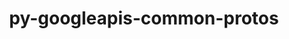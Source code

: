 ---
title: "py-googleapis-common-protos"
layout: cache
categories: [package, develop-2024-11-17]
meta: {"versions": ["1.63.0"], "compilers": ["gcc@=13.2.0"], "oss": ["ubuntu24.04"], "platforms": ["linux"], "targets": ["aarch64", "x86_64_v3"], "stacks": ["ml-linux-aarch64-cpu", "ml-linux-aarch64-cuda", "ml-linux-x86_64-cpu", "ml-linux-x86_64-cuda", "ml-linux-x86_64-rocm", "root"], "num_specs": 4, "num_specs_by_stack": {"ml-linux-aarch64-cpu": 2, "root": 4, "ml-linux-aarch64-cuda": 2, "ml-linux-x86_64-cuda": 2, "ml-linux-x86_64-rocm": 2, "ml-linux-x86_64-cpu": 2}}
spec_details: [{"hash": "nyaxjwazgfkqja6da2ujsry34e27hwlj", "compiler": "gcc@=13.2.0", "versions": ["1.63.0"], "os": "ubuntu24.04", "platform": "linux", "target": "aarch64", "variants": ["build_system=python_pip", "~grpc"], "stacks": ["ml-linux-aarch64-cpu", "root", "ml-linux-aarch64-cuda"], "size": "-", "tarball": "https://binaries.spack.io/develop-2024-11-17/build_cache/linux-ubuntu24.04-aarch64/gcc-13.2.0/py-googleapis-common-protos-1.63.0/linux-ubuntu24.04-aarch64-gcc-13.2.0-py-googleapis-common-protos-1.63.0-nyaxjwazgfkqja6da2ujsry34e27hwlj.spack"}, {"hash": "wrevrn3tkpdu2np4rn7swpovcoxzkka4", "compiler": "gcc@=13.2.0", "versions": ["1.63.0"], "os": "ubuntu24.04", "platform": "linux", "target": "aarch64", "variants": ["build_system=python_pip", "~grpc"], "stacks": ["ml-linux-aarch64-cpu", "root", "ml-linux-aarch64-cuda"], "size": "-", "tarball": "https://binaries.spack.io/develop-2024-11-17/build_cache/linux-ubuntu24.04-aarch64/gcc-13.2.0/py-googleapis-common-protos-1.63.0/linux-ubuntu24.04-aarch64-gcc-13.2.0-py-googleapis-common-protos-1.63.0-wrevrn3tkpdu2np4rn7swpovcoxzkka4.spack"}, {"hash": "bswdr47e6epqacafetxqcja753x5yamj", "compiler": "gcc@=13.2.0", "versions": ["1.63.0"], "os": "ubuntu24.04", "platform": "linux", "target": "x86_64_v3", "variants": ["build_system=python_pip", "~grpc"], "stacks": ["ml-linux-x86_64-cuda", "ml-linux-x86_64-rocm", "root", "ml-linux-x86_64-cpu"], "size": "-", "tarball": "https://binaries.spack.io/develop-2024-11-17/build_cache/linux-ubuntu24.04-x86_64_v3/gcc-13.2.0/py-googleapis-common-protos-1.63.0/linux-ubuntu24.04-x86_64_v3-gcc-13.2.0-py-googleapis-common-protos-1.63.0-bswdr47e6epqacafetxqcja753x5yamj.spack"}, {"hash": "df7rywqbvbbb6ayxmjaou7dvpz2z4pzq", "compiler": "gcc@=13.2.0", "versions": ["1.63.0"], "os": "ubuntu24.04", "platform": "linux", "target": "x86_64_v3", "variants": ["build_system=python_pip", "~grpc"], "stacks": ["ml-linux-x86_64-cuda", "ml-linux-x86_64-rocm", "root", "ml-linux-x86_64-cpu"], "size": "-", "tarball": "https://binaries.spack.io/develop-2024-11-17/build_cache/linux-ubuntu24.04-x86_64_v3/gcc-13.2.0/py-googleapis-common-protos-1.63.0/linux-ubuntu24.04-x86_64_v3-gcc-13.2.0-py-googleapis-common-protos-1.63.0-df7rywqbvbbb6ayxmjaou7dvpz2z4pzq.spack"}]
---